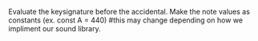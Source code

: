 Evaluate the keysignature before the accidental.
Make the note values as constants (ex. const A = 440) #this may change depending on how we impliment our sound library.
